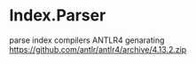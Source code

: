 # Index.Parser
parse index compilers ANTLR4 genarating
https://github.com/antlr/antlr4/archive/4.13.2.zip
